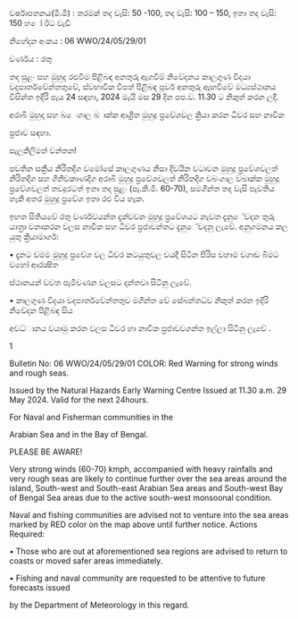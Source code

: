 වර්ෂාපතනය(මි.මී) : තරමක් තද වැසි: 50 -100, තද වැසි: 100 – 150, ඉතා තද වැසි: 150 හ ෝ ඊට වැඩි

නිහේදන අංකය : 06 WWO/24/05/29/01

වර්ණය : රතු

තද සුළං සහ මුහුද රළුවීම පිළිබඳ අනතුරු ඇගවීම් නිවේදනය කාලගුණ විදයා වදපාර්තවේන්තතුවේ, ස්වභාවික විපත් පිළිබඳ පූර්ව අනතුරු ඇඟවීවේ මධ්‍යස්ථානය විසින්ත ඉදිරි පැය 24 සඳහා, 2024 මැයි මස 29 දින පප.ව. 11.30 ට නිකුත් කරන ලදී.

අරාබි මුහුද සහ බ ෙංගාල බ ාක්ක ආශ්‍රිත මුහුදු ප්‍රවේශවල ක්‍රියා කරන ධීවර සහ නාවික

ප්‍රජාව සඳහා.

සැලකිලිමත් වන්තන!

පවතින සක්‍රීය නිරිතදිග වමෝසේ කාලගුණය නිසා දිවයින වටාවන මුහුදු ප්‍රවේශවලත් නිරිතදිග සහ ගිනිවකාණදිග අරාබි මුහුදු ප්‍රවේශවලත් නිරිතදිග වබංගාල වබාක්ක මුහුදු ප්‍රවේශවලත් තවදුරටත් ඉතා තද සුළං (පැ.කි.මී. 60-70), සමගින්ත තද වැසි පැවතිය හැකි අතර මුහුදු ප්‍රවේශ ඉතා රළු විය හැක.

ඉහත සිතියවේ රතු වර්ණවයන්ත දැක්වවන මුහුදු ප්‍රවේශයට නැවත දැනුේවදන තුරු යාත්‍රා වනාකරන වලස නාවික සහ ධීවර ප්‍රජාවන්තට දැනුේවදනු ලැවේ. අනුගමනය කල යුතු ක්‍රියාමාර්ග:

• දැනට වමම මුහුදු ප්‍රවේශ වල ධීවර කටයුතුවල වයදී සිටින පිරිස වහාම වගාඩ බිමට වහෝ ආරක්‍ෂිත

ස්ථානයක් වවත පැමිවණන වලසට දන්තවා සිටිනු ලැවේ.

• කාලගුණ විදයා වදපාර්තවේන්තතුව මගින්ත වේ සේබන්තධ්‍ව නිකුත් කරන ඉදිරි නිවේදන පිළිබඳ සිය

අවධ්‍ානය වයාමු කරන වලස ධීවර හා නාවික ප්‍රජාවවගන්ත ඉල්ලා සිටිනු ලැවේ .

1

Bulletin No: 06 WWO/24/05/29/01 COLOR: Red Warning for strong winds and rough seas.

Issued by the Natural Hazards Early Warning Centre Issued at 11.30 a.m. 29 May 2024. Valid for the next 24hours.

For Naval and Fisherman communities in the

Arabian Sea and in the Bay of Bengal.

PLEASE BE AWARE!

Very strong winds (60-70) kmph, accompanied with heavy rainfalls and very rough seas are likely to continue further over the sea areas around the island, South-west and South-east Arabian Sea areas and South-west Bay of Bengal Sea areas due to the active south-west monsoonal condition.

Naval and fishing communities are advised not to venture into the sea areas marked by RED color on the map above until further notice. Actions Required:

• Those who are out at aforementioned sea regions are advised to return to coasts or moved safer areas immediately.

• Fishing and naval community are requested to be attentive to future forecasts issued

by the Department of Meteorology in this regard.